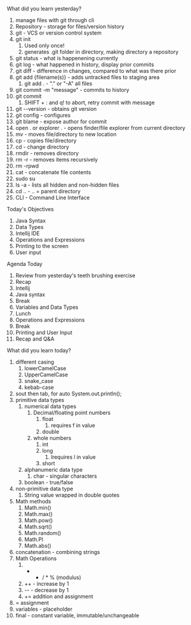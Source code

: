 What did you learn yesterday?

1.  manage files with git through cli
2.  Repository - storage for files/version history
3.  git - VCS or version control system
4.  git init
    1.  Used only once!
    2.  generates .git folder in directory, making directory a repository
5.  git status - what is happenening currently
6.  git log - what happened in history, display prior commits
7.  git diff - difference in changes, compared to what was there prior
8.  git add {filename(s)} - adds untracked files to staging area
    1.  git add . - "." or "-A" all files
9.  git commit -m "message" - commits to history
10. git commit 
    1.  SHIFT + : and q! to abort, retry commit with message
11. git --version - obtains git version
12. git config - configures
13. git blame - expose author for commit 
14. open . or explorer . - opens finder/file explorer from current directory
15. mv - moves file/directory to new location
16. cp - copies file/directory
17. cd - change directory
18. rmdir - removes directory
19. rm -r - removes items recursively 
20. rm -rpwd
21. cat - concatenate file contents
22. sudo su
23. ls -a - lists all hidden and non-hidden files
24. cd .. - .. = parent directory
25. CLI - Command Line Interface


Today's Objectives 

1. Java Syntax
2. Data Types
3. Intellij IDE
4. Operations and Expressions
5. Printing to the screen
6. User input

Agenda  Today

1. Review from yesterday's teeth brushing exercise
2. Recap
3. Intellij
4. Java syntax
5. Break
6. Variables and Data Types
7. Lunch
8. Operations and Expressions
9. Break
10. Printing and User Input
11. Recap and Q&A






What did you learn today?

1. different casing
   1. lowerCamelCase
   2. UpperCamelCase
   3. snake_case
   4. kebab-case
2. sout then tab, for auto System.out.println();
3. primitive data types
   1. numerical data types
      1. Decimal/floating point numbers
         1. float
            1. requires f in value
         2. double
      2. whole numbers
         1. int
         2. long
            1. lrequires l in value
         3. short
   2. alphanumeric data type
      1. char - singular characters
   3. boolean - true/false
4. non-primitive data type
   1. String value wrapped in double quotes
5. Math methods
   1. Math.min()
   2. Math.max()
   3. Math.pow()
   4. Math.sqrt()
   5. Math.random()
   6. Math.PI
   7. Math.abs()
6. concatenation - combining strings
7. Math Operations
   1. + - / * % (modulus)
   2. ++ - increase by 1
   3. -- - decrease by 1
   4. += addition and assignment
8. = assignment
9. variables - placeholder
10. final - constant variable, immutable/unchangeable













